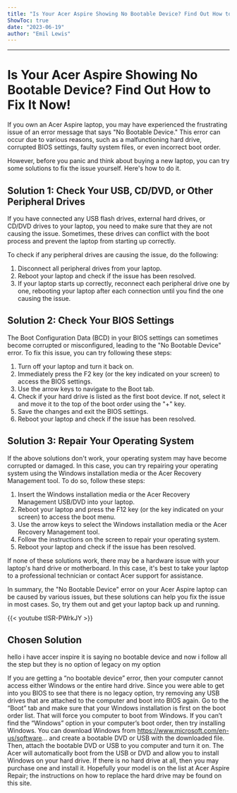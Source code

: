 ```yaml
---
title: "Is Your Acer Aspire Showing No Bootable Device? Find Out How to Fix It Now!"
ShowToc: true 
date: "2023-06-19"
author: "Emil Lewis"
---
```

*****
# Is Your Acer Aspire Showing No Bootable Device? Find Out How to Fix It Now!

If you own an Acer Aspire laptop, you may have experienced the frustrating issue of an error message that says "No Bootable Device." This error can occur due to various reasons, such as a malfunctioning hard drive, corrupted BIOS settings, faulty system files, or even incorrect boot order.

However, before you panic and think about buying a new laptop, you can try some solutions to fix the issue yourself. Here's how to do it.

## Solution 1: Check Your USB, CD/DVD, or Other Peripheral Drives

If you have connected any USB flash drives, external hard drives, or CD/DVD drives to your laptop, you need to make sure that they are not causing the issue. Sometimes, these drives can conflict with the boot process and prevent the laptop from starting up correctly.

To check if any peripheral drives are causing the issue, do the following:

1. Disconnect all peripheral drives from your laptop.
2. Reboot your laptop and check if the issue has been resolved.
3. If your laptop starts up correctly, reconnect each peripheral drive one by one, rebooting your laptop after each connection until you find the one causing the issue.

## Solution 2: Check Your BIOS Settings

The Boot Configuration Data (BCD) in your BIOS settings can sometimes become corrupted or misconfigured, leading to the "No Bootable Device" error. To fix this issue, you can try following these steps:

1. Turn off your laptop and turn it back on.
2. Immediately press the F2 key (or the key indicated on your screen) to access the BIOS settings.
3. Use the arrow keys to navigate to the Boot tab.
4. Check if your hard drive is listed as the first boot device. If not, select it and move it to the top of the boot order using the "+" key.
5. Save the changes and exit the BIOS settings.
6. Reboot your laptop and check if the issue has been resolved.

## Solution 3: Repair Your Operating System

If the above solutions don't work, your operating system may have become corrupted or damaged. In this case, you can try repairing your operating system using the Windows installation media or the Acer Recovery Management tool. To do so, follow these steps:

1. Insert the Windows installation media or the Acer Recovery Management USB/DVD into your laptop.
2. Reboot your laptop and press the F12 key (or the key indicated on your screen) to access the boot menu.
3. Use the arrow keys to select the Windows installation media or the Acer Recovery Management tool.
4. Follow the instructions on the screen to repair your operating system.
5. Reboot your laptop and check if the issue has been resolved.

If none of these solutions work, there may be a hardware issue with your laptop's hard drive or motherboard. In this case, it's best to take your laptop to a professional technician or contact Acer support for assistance.

In summary, the "No Bootable Device" error on your Acer Aspire laptop can be caused by various issues, but these solutions can help you fix the issue in most cases. So, try them out and get your laptop back up and running.

{{< youtube tISR-PWrkJY >}} 



## Chosen Solution
 hello i have accer inspire it is saying no bootable device and now i follow all the step but they is no option of legacy on my option

 If you are getting a “no bootable device” error, then your computer cannot access either Windows or the entire hard drive. Since you were able to get into you BIOS to see that there is no legacy option, try removing any USB drives that are attached to the computer and boot into BIOS again. Go to the “Boot” tab and make sure that your Windows installation is first on the boot order list. That will force you computer to boot from Windows.
If you can’t  find the “Windows” option in your computer’s boot order, then try installing Windows.  You can download Windows from https://www.microsoft.com/en-us/software... and create a bootable DVD or USB with the downloaded file.
Then, attach the bootable DVD or USB to you computer and turn it on. The Acer will automatically boot from the USB or DVD and allow you to install Windows on your hard drive.
If there is no hard drive at all, then you may purchase one and install it. Hopefully your model is on the list at Acer Aspire Repair; the instructions on how to replace the hard drive may be found on this site.




